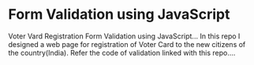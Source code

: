 # Form Validation using JavaScript
Voter Vard Registration Form Validation using JavaScript...
In this repo I designed a web page for registration of Voter Card to the new citizens of the country(India).
Refer the code of validation linked with this repo....
